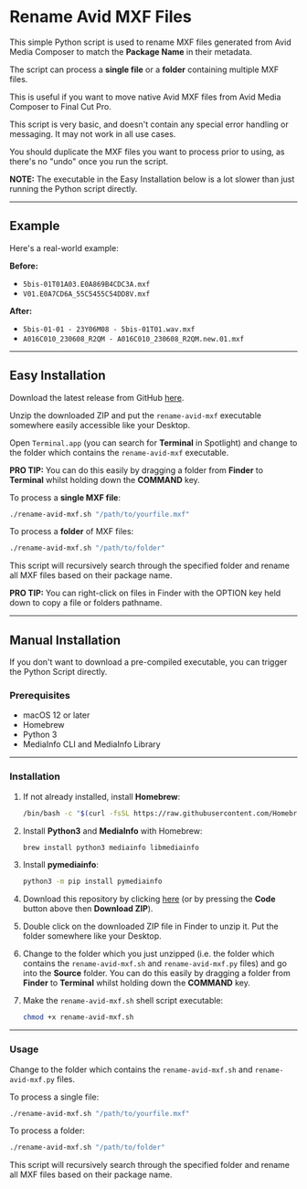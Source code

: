 # Rename Avid MXF Files

This simple Python script is used to rename MXF files generated from Avid Media Composer to match the **Package Name** in their metadata.

The script can process a **single file** or a **folder** containing multiple MXF files.

This is useful if you want to move native Avid MXF files from Avid Media Composer to Final Cut Pro.

This script is very basic, and doesn't contain any special error handling or messaging. It may not work in all use cases.

You should duplicate the MXF files you want to process prior to using, as there's no "undo" once you run the script.

**NOTE:** The executable in the Easy Installation below is a lot slower than just running the Python script directly.

---

## Example

Here's a real-world example:

**Before:**

- `5bis-01T01A03.E0A869B4CDC3A.mxf`
- `V01.E0A7CD6A_55C5455C54DD8V.mxf`

**After:**

- `5bis-01-01 - 23Y06M08 - 5bis-01T01.wav.mxf`
- `A016C010_230608_R2QM - A016C010_230608_R2QM.new.01.mxf`

---

## Easy Installation

Download the latest release from GitHub [here](https://github.com/CommandPost/RenameAvidMXFFiles/releases/latest).

Unzip the downloaded ZIP and put the `rename-avid-mxf` executable somewhere easily accessible like your Desktop.

Open `Terminal.app` (you can search for **Terminal** in Spotlight) and change to the folder which contains the `rename-avid-mxf` executable.

**PRO TIP:** You can do this easily by dragging a folder from **Finder** to **Terminal** whilst holding down the **COMMAND** key.

To process a **single MXF file**:

```bash
./rename-avid-mxf.sh "/path/to/yourfile.mxf"
```

To process a **folder** of MXF files:

```bash
./rename-avid-mxf.sh "/path/to/folder"
```

This script will recursively search through the specified folder and rename all MXF files based on their package name.

**PRO TIP:** You can right-click on files in Finder with the OPTION key held down to copy a file or folders pathname.

---

## Manual Installation

If you don't want to download a pre-compiled executable, you can trigger the Python Script directly.

### Prerequisites

- macOS 12 or later
- Homebrew
- Python 3
- MediaInfo CLI and MediaInfo Library

---

### Installation

1. If not already installed, install **Homebrew**:

    ```bash
    /bin/bash -c "$(curl -fsSL https://raw.githubusercontent.com/Homebrew/install/HEAD/install.sh)"
    ```

2. Install **Python3** and **MediaInfo** with Homebrew:

    ```bash
    brew install python3 mediainfo libmediainfo
    ```

3. Install **pymediainfo**:

    ```bash
    python3 -m pip install pymediainfo
    ```

4. Download this repository by clicking [here](https://github.com/CommandPost/RenameAvidMXFFiles/archive/refs/heads/main.zip) (or by pressing the **Code** button above then **Download ZIP**).

5. Double click on the downloaded ZIP file in Finder to unzip it. Put the folder somewhere like your Desktop.

6. Change to the folder which you just unzipped (i.e. the folder which contains the `rename-avid-mxf.sh` and `rename-avid-mxf.py` files) and go into the **Source** folder. You can do this easily by dragging a folder from **Finder** to **Terminal** whilst holding down the **COMMAND** key.

7. Make the `rename-avid-mxf.sh` shell script executable:

    ```bash
    chmod +x rename-avid-mxf.sh
    ```

---

### Usage

Change to the folder which contains the `rename-avid-mxf.sh` and `rename-avid-mxf.py` files.

To process a single file:

```bash
./rename-avid-mxf.sh "/path/to/yourfile.mxf"
```

To process a folder:

```bash
./rename-avid-mxf.sh "/path/to/folder"
```

This script will recursively search through the specified folder and rename all MXF files based on their package name.